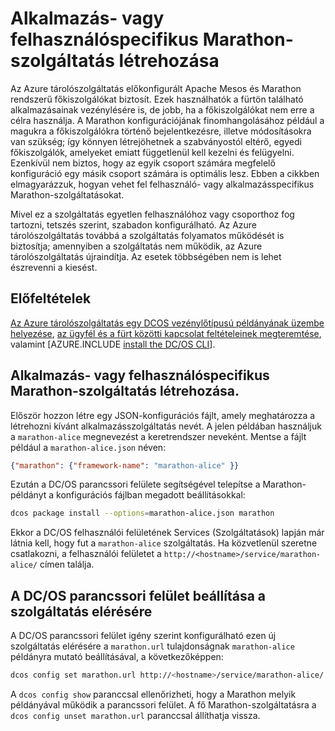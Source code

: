 <properties
   pageTitle="Alkalmazás- vagy felhasználóspecifikus Marathon-szolgáltatás | Microsoft Azure"
   description="Alkalmazás- vagy felhasználóspecifikus Marathon-szolgáltatás létrehozása"
   services="container-service"
   documentationCenter=""
   authors="rgardler"
   manager="timlt"
   editor=""
   tags="acs, azure-container-service"
   keywords="Containers, Marathon, Micro-services, DC/OS, Azure"/>

<tags
   ms.service="container-service"
   ms.devlang="na"
   ms.topic="get-started-article"
   ms.tgt_pltfrm="na"
   ms.workload="na"
   ms.date="04/12/2016"
   ms.author="rogardle"/>

# Alkalmazás- vagy felhasználóspecifikus Marathon-szolgáltatás létrehozása

Az Azure tárolószolgáltatás előkonfigurált Apache Mesos és Marathon rendszerű főkiszolgálókat biztosít. Ezek használhatók a fürtön található alkalmazásainak vezénylésére is, de jobb, ha a főkiszolgálókat nem erre a célra használja. A Marathon konfigurációjának finomhangolásához például a magukra a főkiszolgálókra történő bejelentkezésre, illetve módosításokra van szükség;  így könnyen létrejöhetnek a szabványostól eltérő, egyedi főkiszolgálók, amelyeket emiatt függetlenül kell kezelni és felügyelni. Ezenkívül nem biztos, hogy az egyik csoport számára megfelelő konfiguráció egy másik csoport számára is optimális lesz. Ebben a cikkben elmagyarázzuk, hogyan vehet fel felhasználó- vagy alkalmazásspecifikus Marathon-szolgáltatásokat.

Mivel ez a szolgáltatás egyetlen felhasználóhoz vagy csoporthoz fog tartozni, tetszés szerint, szabadon konfigurálható. Az Azure tárolószolgáltatás továbbá a szolgáltatás folyamatos működését is biztosítja; amennyiben a szolgáltatás nem működik, az Azure tárolószolgáltatás újraindítja. Az esetek többségében nem is lehet észrevenni a kiesést.

## Előfeltételek

[Az Azure tárolószolgáltatás egy DCOS vezénylőtípusú példányának üzembe helyezése](container-service-deployment.md), [az ügyfél és a fürt közötti kapcsolat feltételeinek megteremtése](container-service-connect.md), valamint [AZURE.INCLUDE [install the DC/OS CLI](../../includes/container-service-install-dcos-cli-include.md)].

## Alkalmazás- vagy felhasználóspecifikus Marathon-szolgáltatás létrehozása.

Először hozzon létre egy JSON-konfigurációs fájlt, amely meghatározza a létrehozni kívánt alkalmazásszolgáltatás nevét. A jelen példában használjuk a `marathon-alice` megnevezést a keretrendszer neveként. Mentse a fájlt például a `marathon-alice.json` néven:

```json
{"marathon": {"framework-name": "marathon-alice" }}
```

Ezután a DC/OS parancssori felülete segítségével telepítse a Marathon-példányt a konfigurációs fájlban megadott beállításokkal:

```bash
dcos package install --options=marathon-alice.json marathon
```

Ekkor a DC/OS felhasználói felületének Services (Szolgáltatások) lapján már látnia kell, hogy fut a `marathon-alice` szolgáltatás. Ha közvetlenül szeretne csatlakozni, a felhasználói felületet a `http://<hostname>/service/marathon-alice/` címen találja.

## A DC/OS parancssori felület beállítása a szolgáltatás elérésére

A DC/OS parancssori felület igény szerint konfigurálható ezen új szolgáltatás elérésére a `marathon.url` tulajdonságnak `marathon-alice` példányra mutató beállításával, a következőképpen:

```bash
dcos config set marathon.url http://<hostname>/service/marathon-alice/
```

A `dcos config show` paranccsal ellenőrizheti, hogy a Marathon melyik példányával működik a parancssori felület. A fő Marathon-szolgáltatásra a `dcos config unset marathon.url` paranccsal állíthatja vissza.


<!--HONumber=Jun16_HO2--->



